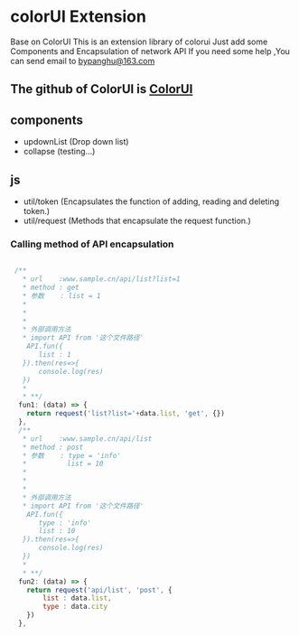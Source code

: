 # colorUI Extension
Base on ColorUI
This is an extension library of colorui
Just add some Components and Encapsulation of network API
If you need some help ,You can send email to bypanghu@163.com


## The github of ColorUI is [ColorUI](https://www.color-ui.com/)

## components

- updownList (Drop down list)
- collapse (testing...)


## js

- util/token  (Encapsulates the function of adding, reading and deleting token.)
- util/request (Methods that encapsulate the request function.)

### Calling method of API encapsulation
```js

 /**
   * url 	:www.sample.cn/api/list?list=1
   * method : get
   * 参数    : list = 1
   * 
   * 
   * 
   * 外部调用方法
   * import API from '这个文件路径'
	API.fun({
	   list : 1
   }).then(res=>{
	   console.log(res)
   })
   * 
   * **/
  fun1: (data) => { 
    return request('list?list='+data.list, 'get', {})
  },
  /**
   * url 	:www.sample.cn/api/list
   * method : post
   * 参数    : type = 'info' 
   * 		  list = 10
   * 
   * 
   * 
   * 外部调用方法
   * import API from '这个文件路径'
  	API.fun({
  	   type : 'info'
  	   list : 10
   }).then(res=>{
  	   console.log(res)
   })
   * 
   * **/
  fun2: (data) => { 
    return request('api/list', 'post', {
		list : data.list,
		type : data.city
	})
  },
```
